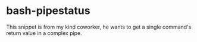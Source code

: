 # bash-pipestatus

This snippet is from my kind coworker, he wants to get a single command's return value in a complex pipe.
